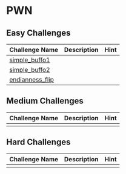 # PWN

## Easy Challenges
| Challenge Name | Description  | Hint
|:-- |:-- |:--
| [simple_buffo1](simple_buffo1) | 
| [simple_buffo2](simple_bufio2) | 
| [endianness_flip](end_flip) |


## Medium Challenges
| Challenge Name  | Description | Hint
|:-- | :-- | :---
| | | 


## Hard Challenges
| Challenge Name  | Description | Hint
|:-- | :-- | :---
| | | 
